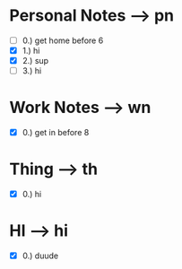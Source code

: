 # Personal Notes --> pn
- [ ] 0.) get home before 6
- [x] 1.) hi
- [x] 2.) sup
- [ ] 3.) hi

# Work Notes --> wn
- [x] 0.) get in before 8

# Thing --> th
- [x] 0.) hi

# HI --> hi
- [x] 0.) duude

